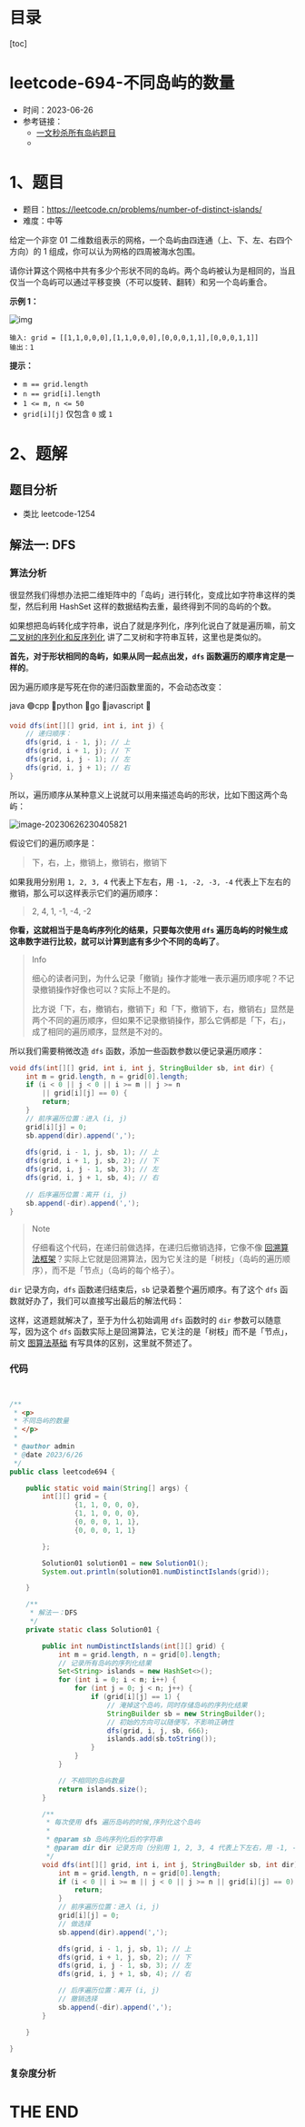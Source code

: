 # 目录

[toc]

# leetcode-694-不同岛屿的数量

- 时间：2023-06-26
- 参考链接：
  - [一文秒杀所有岛屿题目](https://labuladong.gitee.io/algo/di-san-zha-24031/bao-li-sou-96f79/yi-wen-mia-4f482/)
  - 







# 1、题目

- 题目：https://leetcode.cn/problems/number-of-distinct-islands/
- 难度：中等



给定一个非空 01 二维数组表示的网格，一个岛屿由四连通（上、下、左、右四个方向）的 1 组成，你可以认为网格的四周被海水包围。

请你计算这个网格中共有多少个形状不同的岛屿。两个岛屿被认为是相同的，当且仅当一个岛屿可以通过平移变换（不可以旋转、翻转）和另一个岛屿重合。

**示例 1：**

![img](https://assets.leetcode.com/uploads/2021/05/01/distinctisland1-1-grid.jpg)

```
输入: grid = [[1,1,0,0,0],[1,1,0,0,0],[0,0,0,1,1],[0,0,0,1,1]]
输出：1
```



**提示：**

+ `m == grid.length`
+ `n == grid[i].length`
+ `1 <= m, n <= 50`
+ `grid[i][j]` 仅包含 `0` 或 `1`



# 2、题解

## 题目分析

- 类比 leetcode-1254



## 解法一: DFS

### 算法分析

很显然我们得想办法把二维矩阵中的「岛屿」进行转化，变成比如字符串这样的类型，然后利用 HashSet 这样的数据结构去重，最终得到不同的岛屿的个数。

如果想把岛屿转化成字符串，说白了就是序列化，序列化说白了就是遍历嘛，前文 [二叉树的序列化和反序列化](https://labuladong.gitee.io/algo/di-yi-zhan-da78c/shou-ba-sh-66994/dong-ge-da-d14d3/) 讲了二叉树和字符串互转，这里也是类似的。

**首先，对于形状相同的岛屿，如果从同一起点出发，`dfs` 函数遍历的顺序肯定是一样的**。

因为遍历顺序是写死在你的递归函数里面的，不会动态改变：

java 🟢cpp 🤖python 🤖go 🤖javascript 🤖

```java
void dfs(int[][] grid, int i, int j) {
    // 递归顺序：
    dfs(grid, i - 1, j); // 上
    dfs(grid, i + 1, j); // 下
    dfs(grid, i, j - 1); // 左
    dfs(grid, i, j + 1); // 右
}
```

所以，遍历顺序从某种意义上说就可以用来描述岛屿的形状，比如下图这两个岛屿：

![image-20230626230405821](https://2021-joker.oss-cn-shanghai.aliyuncs.com/java_img/image-20230626230405821.png)

假设它们的遍历顺序是：

> 下，右，上，撤销上，撤销右，撤销下

如果我用分别用 `1, 2, 3, 4` 代表上下左右，用 `-1, -2, -3, -4` 代表上下左右的撤销，那么可以这样表示它们的遍历顺序：

> 2, 4, 1, -1, -4, -2

**你看，这就相当于是岛屿序列化的结果，只要每次使用 `dfs` 遍历岛屿的时候生成这串数字进行比较，就可以计算到底有多少个不同的岛屿了**。

> Info
>
> 细心的读者问到，为什么记录「撤销」操作才能唯一表示遍历顺序呢？不记录撤销操作好像也可以？实际上不是的。
>
> 比方说「下，右，撤销右，撤销下」和「下，撤销下，右，撤销右」显然是两个不同的遍历顺序，但如果不记录撤销操作，那么它俩都是「下，右」，成了相同的遍历顺序，显然是不对的。



所以我们需要稍微改造 `dfs` 函数，添加一些函数参数以便记录遍历顺序：

```java
void dfs(int[][] grid, int i, int j, StringBuilder sb, int dir) {
    int m = grid.length, n = grid[0].length;
    if (i < 0 || j < 0 || i >= m || j >= n 
        || grid[i][j] == 0) {
        return;
    }
    // 前序遍历位置：进入 (i, j)
    grid[i][j] = 0;
    sb.append(dir).append(',');
    
    dfs(grid, i - 1, j, sb, 1); // 上
    dfs(grid, i + 1, j, sb, 2); // 下
    dfs(grid, i, j - 1, sb, 3); // 左
    dfs(grid, i, j + 1, sb, 4); // 右
    
    // 后序遍历位置：离开 (i, j)
    sb.append(-dir).append(',');
}
```

> Note
>
> 仔细看这个代码，在递归前做选择，在递归后撤销选择，它像不像 [回溯算法框架](https://labuladong.gitee.io/algo/di-ling-zh-bfe1b/hui-su-sua-c26da/)？实际上它就是回溯算法，因为它关注的是「树枝」（岛屿的遍历顺序），而不是「节点」（岛屿的每个格子）。

`dir` 记录方向，`dfs` 函数递归结束后，`sb` 记录着整个遍历顺序。有了这个 `dfs` 函数就好办了，我们可以直接写出最后的解法代码：



这样，这道题就解决了，至于为什么初始调用 `dfs` 函数时的 `dir` 参数可以随意写，因为这个 `dfs` 函数实际上是回溯算法，它关注的是「树枝」而不是「节点」，前文 [图算法基础](https://labuladong.gitee.io/algo/di-yi-zhan-da78c/shou-ba-sh-03a72/tu-lun-ji--d55b2/) 有写具体的区别，这里就不赘述了。

### 代码

```java


/**
 * <p>
 * 不同岛屿的数量
 * </p>
 *
 * @author admin
 * @date 2023/6/26
 */
public class leetcode694 {

    public static void main(String[] args) {
        int[][] grid = {
                {1, 1, 0, 0, 0},
                {1, 1, 0, 0, 0},
                {0, 0, 0, 1, 1},
                {0, 0, 0, 1, 1}

        };

        Solution01 solution01 = new Solution01();
        System.out.println(solution01.numDistinctIslands(grid));

    }

    /**
     * 解法一：DFS
     */
    private static class Solution01 {

        public int numDistinctIslands(int[][] grid) {
            int m = grid.length, n = grid[0].length;
            // 记录所有岛屿的序列化结果
            Set<String> islands = new HashSet<>();
            for (int i = 0; i < m; i++) {
                for (int j = 0; j < n; j++) {
                    if (grid[i][j] == 1) {
                        // 淹掉这个岛屿，同时存储岛屿的序列化结果
                        StringBuilder sb = new StringBuilder();
                        // 初始的方向可以随便写，不影响正确性
                        dfs(grid, i, j, sb, 666);
                        islands.add(sb.toString());
                    }
                }
            }

            // 不相同的岛屿数量
            return islands.size();
        }

        /**
         * 每次使用 dfs 遍历岛屿的时候,序列化这个岛屿
         *
         * @param sb 岛屿序列化后的字符串
         * @param dir dir 记录方向（分别用 1, 2, 3, 4 代表上下左右，用 -1, -2, -3, -4 代表上下左右的撤销）
         */
        void dfs(int[][] grid, int i, int j, StringBuilder sb, int dir) {
            int m = grid.length, n = grid[0].length;
            if (i < 0 || i >= m || j < 0 || j >= n || grid[i][j] == 0) {
                return;
            }
            // 前序遍历位置：进入 (i, j)
            grid[i][j] = 0;
            // 做选择
            sb.append(dir).append(',');

            dfs(grid, i - 1, j, sb, 1); // 上
            dfs(grid, i + 1, j, sb, 2); // 下
            dfs(grid, i, j - 1, sb, 3); // 左
            dfs(grid, i, j + 1, sb, 4); // 右

            // 后序遍历位置：离开 (i, j)
            // 撤销选择
            sb.append(-dir).append(',');
        }

    }

}

```





### 复杂度分析











# THE END